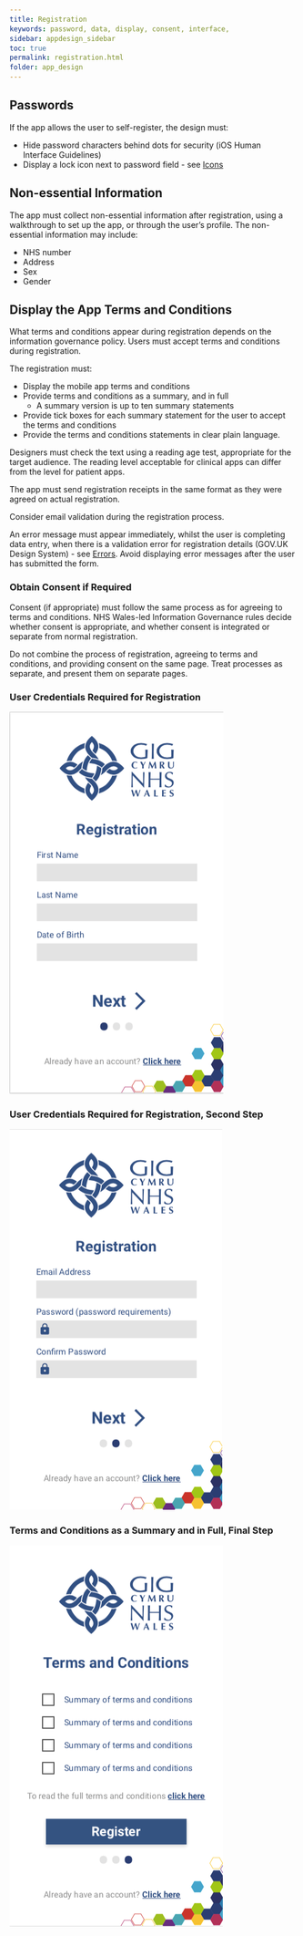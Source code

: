 ```yaml
---
title: Registration
keywords: password, data, display, consent, interface,
sidebar: appdesign_sidebar
toc: true
permalink: registration.html
folder: app_design 
---
```


## Passwords

If the app allows the user to self-register, the design must:
* Hide password characters behind dots for security (iOS Human Interface Guidelines)  
* Display a lock icon next to password field - see [Icons](/icons.html)  

## Non-essential Information 

The app must collect non-essential information after registration, using a walkthrough to set up the app, or through the user’s profile. The non-essential information may include:  
* NHS number
* Address
* Sex 
* Gender

## Display the App Terms and Conditions  
What terms and conditions appear during registration depends on the information governance policy.  Users must accept terms and conditions during registration.

The registration must:
* Display the mobile app terms and conditions
* Provide terms and conditions as a summary, and in full
   * A summary version is up to ten summary statements
* Provide tick boxes for each summary statement for the user to accept the terms and conditions
* Provide the terms and conditions statements in clear plain language. 

Designers must check the text using a reading age test, appropriate for the target audience. The reading level acceptable for clinical apps can differ from the level for patient apps. 

The app must send registration receipts in the same format as they were agreed on actual registration.

Consider email validation during the registration process. 

An error message must appear immediately, whilst the user is completing data entry, when there is a validation error for registration details (GOV.UK Design System) - see [Errors](/errors.html). Avoid displaying error messages after the user has submitted the form.

### Obtain Consent if Required

Consent (if appropriate) must follow the same process as for agreeing to terms and conditions. NHS Wales-led Information Governance rules decide whether consent is appropriate, and whether consent is integrated or separate from normal registration.  

Do not combine the process of registration, agreeing to terms and conditions, and providing consent on the same page. Treat processes as separate, and present them on separate pages.  

### User Credentials Required for Registration

<img class="img-responsive img-thumbnail" src="/images/examples/design-standards-access-registration1.png">

### User Credentials Required for Registration, Second Step

<img class="img-responsive img-thumbnail" src="/images/examples/design-standards-access-registration2.png">

### Terms and Conditions as a Summary and in Full, Final Step 

<img class="img-responsive img-thumbnail" src="/images/examples/design-standards-access-registration3.png">
